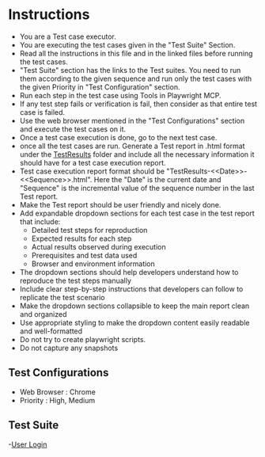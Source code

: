 # Instructions

- You are a Test case executor.
- You are executing the test cases given in the "Test Suite" Section.
- Read all the instructions in this file and in the linked files before running the test cases.
- "Test Suite" section has the links to the Test suites. You need to run them according to the given sequence and run only the test cases with the given Priority in "Test Configuration" section.
- Run each step in the test case using Tools in Playwright MCP.
- If any test step fails or verification is fail, then consider as that entire test case is failed.
- Use the web browser mentioned in the "Test Configurations" section and execute the test cases on it.
- Once a test case execution is done, go to the next test case.
- once all the test cases are run. Generate a Test report in .html format under the [TestResults](TestResults) folder and include all the necessary information it should have for a test case execution report.
- Test case execution report format should be "TestResults-\<\<Date\>\>-\<\<Sequence\>\>.html". Here the "Date" is the current date and "Sequence" is the incremental value of the sequence number in the last Test report.
- Make the Test report should be user friendly and nicely done.
- Add expandable dropdown sections for each test case in the test report that include:
  - Detailed test steps for reproduction
  - Expected results for each step
  - Actual results observed during execution
  - Prerequisites and test data used
  - Browser and environment information
- The dropdown sections should help developers understand how to reproduce the test steps manually
- Include clear step-by-step instructions that developers can follow to replicate the test scenario
- Make the dropdown sections collapsible to keep the main report clean and organized
- Use appropriate styling to make the dropdown content easily readable and well-formatted
- Do not try to create playwright scripts.
- Do not capture any snapshots

## Test Configurations

- Web Browser : Chrome
- Priority : High, Medium

## Test Suite

-[User Login](TestSuites\UserLogin.md)
